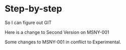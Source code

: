 # Step-by-step
So I can figure out GIT

Here is a change to Second Version on MSNY-001

Some changes to MSNY-001 in conflict to Experimental. 